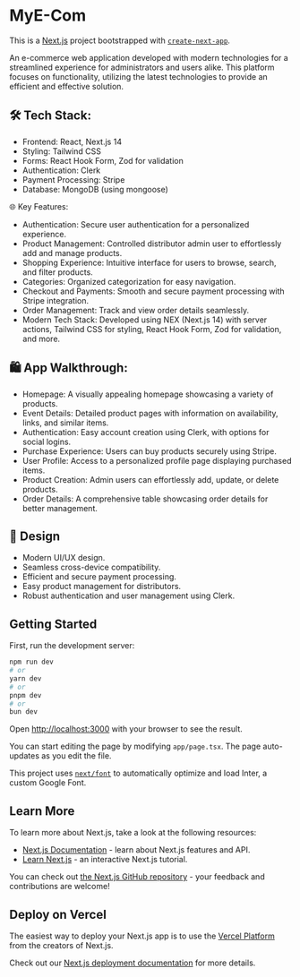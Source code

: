 # MyE-Com

This is a [Next.js](https://nextjs.org/) project bootstrapped with [`create-next-app`](https://github.com/vercel/next.js/tree/canary/packages/create-next-app).

An e-commerce web application developed with modern technologies for a streamlined experience for administrators and users alike. This platform focuses on functionality, utilizing the latest technologies to provide an efficient and effective solution.


## 🛠️ Tech Stack:

- Frontend: React, Next.js 14
- Styling: Tailwind CSS
- Forms: React Hook Form, Zod for validation
- Authentication: Clerk
- Payment Processing: Stripe
- Database: MongoDB (using mongoose)


🌐 Key Features:

- Authentication: Secure user authentication for a personalized experience.
- Product Management: Controlled distributor admin user to effortlessly add and manage products.
- Shopping Experience: Intuitive interface for users to browse, search, and filter products.
- Categories: Organized categorization for easy navigation.
- Checkout and Payments: Smooth and secure payment processing with Stripe integration.
- Order Management: Track and view order details seamlessly.
- Modern Tech Stack: Developed using NEX (Next.js 14) with server actions, Tailwind CSS for styling, React Hook Form, Zod for validation, and more.


## 🛍️ App Walkthrough:

- Homepage: A visually appealing homepage showcasing a variety of products.
- Event Details: Detailed product pages with information on availability, links, and similar items.
- Authentication: Easy account creation using Clerk, with options for social logins.
- Purchase Experience: Users can buy products securely using Stripe.
- User Profile: Access to a personalized profile page displaying purchased items.
- Product Creation: Admin users can effortlessly add, update, or delete products.
- Order Details: A comprehensive table showcasing order details for better management.


## 🎨 Design

- Modern UI/UX design.
- Seamless cross-device compatibility.
- Efficient and secure payment processing.
- Easy product management for distributors.
- Robust authentication and user management using Clerk.


## Getting Started

First, run the development server:

```bash
npm run dev
# or
yarn dev
# or
pnpm dev
# or
bun dev
```

Open [http://localhost:3000](http://localhost:3000) with your browser to see the result.

You can start editing the page by modifying `app/page.tsx`. The page auto-updates as you edit the file.

This project uses [`next/font`](https://nextjs.org/docs/basic-features/font-optimization) to automatically optimize and load Inter, a custom Google Font.

## Learn More

To learn more about Next.js, take a look at the following resources:

- [Next.js Documentation](https://nextjs.org/docs) - learn about Next.js features and API.
- [Learn Next.js](https://nextjs.org/learn) - an interactive Next.js tutorial.

You can check out [the Next.js GitHub repository](https://github.com/vercel/next.js/) - your feedback and contributions are welcome!

## Deploy on Vercel

The easiest way to deploy your Next.js app is to use the [Vercel Platform](https://vercel.com/new?utm_medium=default-template&filter=next.js&utm_source=create-next-app&utm_campaign=create-next-app-readme) from the creators of Next.js.

Check out our [Next.js deployment documentation](https://nextjs.org/docs/deployment) for more details.